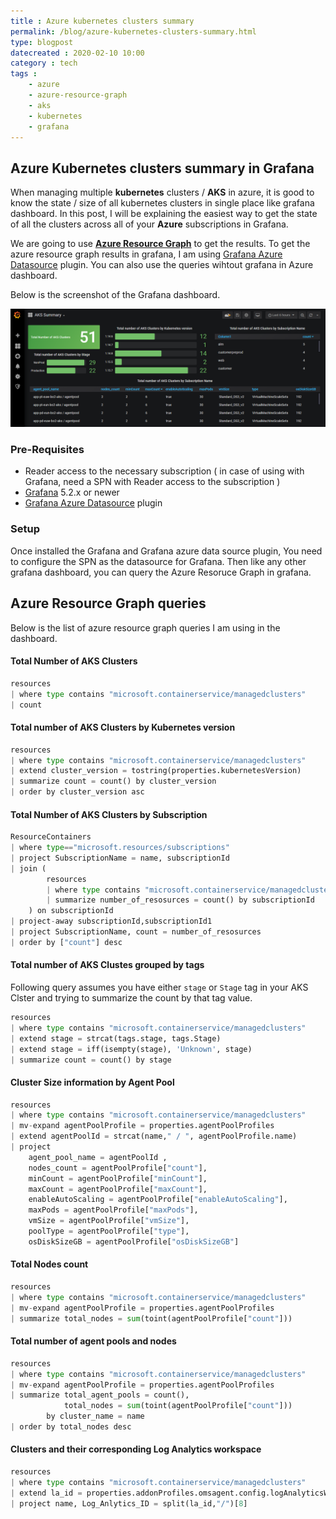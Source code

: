 ```yaml
---
title : Azure kubernetes clusters summary
permalink: /blog/azure-kubernetes-clusters-summary.html
type: blogpost
datecreated : 2020-02-10 10:00
category : tech
tags : 
    - azure
    - azure-resource-graph
    - aks
    - kubernetes
    - grafana
---
```


## Azure Kubernetes clusters summary in Grafana

When managing multiple **kubernetes** clusters / **AKS** in azure, it is good to know the state / size of all kubernetes clusters in single place like grafana dashboard. In this post, I will be explaining the easiest way to get the state of all the clusters across all of your **Azure** subscriptions in Grafana.

We are going to use [**Azure Resource Graph**](https://azure.microsoft.com/en-us/features/resource-graph/) to get the results. To get the azure resource graph results in grafana, I am using [Grafana Azure Datasource](https://github.com/yesoreyeram/grafana-azure-datasource) plugin. You can also use the queries wihtout grafana in Azure dashboard.

Below is the screenshot of the Grafana dashboard.

![Image from alias](./images/aks-summary-in-grafana.png)

### Pre-Requisites

* Reader access to the necessary subscription ( in case of using with Grafana, need a SPN with Reader access to the subscription )
* [Grafana](https://grafana.com/) 5.2.x or newer
* [Grafana Azure Datasource](https://github.com/yesoreyeram/grafana-azure-datasource) plugin

### Setup

Once installed the Grafana and Grafana azure data source plugin, You need to configure the SPN as the datasource for Grafana. Then like any other grafana dashboard, you can query the Azure Resoruce Graph in grafana.

## Azure Resource Graph queries

Below is the list of azure resource graph queries I am using in the dashboard.

####  Total Number of AKS Clusters

```py
resources
| where type contains "microsoft.containerservice/managedclusters"
| count
```

#### Total number of AKS Clusters by Kubernetes version

```py
resources 
| where type contains "microsoft.containerservice/managedclusters" 
| extend cluster_version = tostring(properties.kubernetesVersion)
| summarize count = count() by cluster_version
| order by cluster_version asc
```

####  Total Number of AKS Clusters by Subscription

```py
ResourceContainers  
| where type=="microsoft.resources/subscriptions"  
| project SubscriptionName = name, subscriptionId 
| join ( 		
        resources 
        | where type contains "microsoft.containerservice/managedclusters"
        | summarize number_of_resosurces = count() by subscriptionId	
    ) on subscriptionId  
| project-away subscriptionId,subscriptionId1 
| project SubscriptionName, count = number_of_resosurces
| order by ["count"] desc
```

#### Total number of AKS Clustes grouped by tags

Following query assumes you have either `stage` or `Stage` tag in your AKS Clster and trying to summarize the count by that tag value.

```py
resources
| where type contains "microsoft.containerservice/managedclusters" 
| extend stage = strcat(tags.stage, tags.Stage)
| extend stage = iff(isempty(stage), 'Unknown', stage)
| summarize count = count() by stage
```

#### Cluster Size information by Agent Pool

```py
resources
| where type contains "microsoft.containerservice/managedclusters"
| mv-expand agentPoolProfile = properties.agentPoolProfiles
| extend agentPoolId = strcat(name," / ", agentPoolProfile.name)
| project 
    agent_pool_name = agentPoolId , 
    nodes_count = agentPoolProfile["count"], 
    minCount = agentPoolProfile["minCount"],
    maxCount = agentPoolProfile["maxCount"],
    enableAutoScaling = agentPoolProfile["enableAutoScaling"],
    maxPods = agentPoolProfile["maxPods"], 
    vmSize = agentPoolProfile["vmSize"], 
	poolType = agentPoolProfile["type"],
    osDiskSizeGB = agentPoolProfile["osDiskSizeGB"]
```

#### Total Nodes count

```py
resources
| where type contains "microsoft.containerservice/managedclusters"
| mv-expand agentPoolProfile = properties.agentPoolProfiles
| summarize total_nodes = sum(toint(agentPoolProfile["count"]))
```

#### Total number of agent pools and nodes

```py
resources
| where type contains "microsoft.containerservice/managedclusters"
| mv-expand agentPoolProfile = properties.agentPoolProfiles
| summarize total_agent_pools = count(), 
            total_nodes = sum(toint(agentPoolProfile["count"])) 
        by cluster_name = name
| order by total_nodes desc
```

#### Clusters and their corresponding Log Analytics workspace

```py
resources
| where type contains "microsoft.containerservice/managedclusters"
| extend la_id = properties.addonProfiles.omsagent.config.logAnalyticsWorkspaceResourceID
| project name, Log_Anlytics_ID = split(la_id,"/")[8]
```

<Signature />